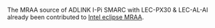  The MRAA source of ADLINK I-Pi SMARC with LEC-PX30 & LEC-AL-AI already been contributed to [Intel eclipse MRAA](https://github.com/eclipse/mraa).
